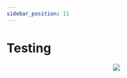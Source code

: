 ```yaml
---
sidebar_position: 11
---
```


# Testing

<p align="center">
  <img src="https://www.mediwall.eu/images/underconstruction.png" />
</p>
